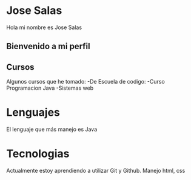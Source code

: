 # Jose Salas
Hola mi nombre es Jose Salas
## Bienvenido a mi perfil 


<!--
**JoseMSalas/JoseMSalas** is a ✨ _special_ ✨ repository because its `README.md` (this file) appears on your GitHub profile.

Here are some ideas to get you started:


-->

## Cursos
Algunos cursos que he tomado:
-De Escuela de codigo:
-Curso Programacion Java 
-Sistemas web
# Lenguajes
El lenguaje que más manejo es Java
# Tecnologias
Actualmente estoy aprendiendo a utilizar Git y Github.
Manejo html, css

